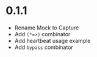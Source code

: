 # 0.1.1
* Rename Mock to Capture
* Add `(*=>)` combinator
* Add heartbeat usage example
* Add `bypass` combinator
